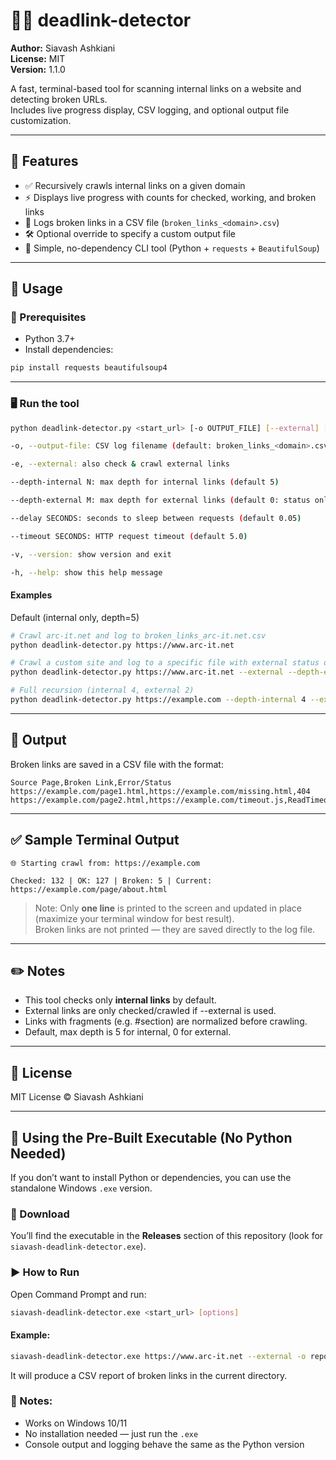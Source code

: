 # 🕵️‍♂️ deadlink-detector

**Author:** Siavash Ashkiani  
**License:** MIT  
**Version:** 1.1.0

A fast, terminal-based tool for scanning internal links on a website and detecting broken URLs.  
Includes live progress display, CSV logging, and optional output file customization.

---

## 🔧 Features

- ✅ Recursively crawls internal links on a given domain
- ⚡ Displays live progress with counts for checked, working, and broken links
- 📄 Logs broken links in a CSV file (`broken_links_<domain>.csv`)
- 🛠 Optional override to specify a custom output file
- 💬 Simple, no-dependency CLI tool (Python + `requests` + `BeautifulSoup`)

---

## 🚀 Usage

### 🧩 Prerequisites

- Python 3.7+
- Install dependencies:

```bash
pip install requests beautifulsoup4
```

---

### 🖥️ Run the tool

```bash
python deadlink-detector.py <start_url> [-o OUTPUT_FILE] [--external] [--depth-internal N] [--depth-external M] [--delay SECONDS] [--timeout SECONDS] <start_url>: the URL to begin crawling from

-o, --output-file: CSV log filename (default: broken_links_<domain>.csv)

-e, --external: also check & crawl external links

--depth-internal N: max depth for internal links (default 5)

--depth-external M: max depth for external links (default 0: status only)

--delay SECONDS: seconds to sleep between requests (default 0.05)

--timeout SECONDS: HTTP request timeout (default 5.0)

-v, --version: show version and exit

-h, --help: show this help message

```

#### Examples

Default (internal only, depth=5)

```bash
# Crawl arc-it.net and log to broken_links_arc-it.net.csv
python deadlink-detector.py https://www.arc-it.net

# Crawl a custom site and log to a specific file with external status only
python deadlink-detector.py https://www.arc-it.net --external --depth-external 0 --delay 0.1 --timeout 5 -o custom_report.csv

# Full recursion (internal 4, external 2)
python deadlink-detector.py https://example.com --depth-internal 4 --external --depth-external 2
```

---

## 📂 Output

Broken links are saved in a CSV file with the format:

```csv
Source Page,Broken Link,Error/Status
https://example.com/page1.html,https://example.com/missing.html,404
https://example.com/page2.html,https://example.com/timeout.js,ReadTimeout
```

---

## ✅ Sample Terminal Output

```
🌐 Starting crawl from: https://example.com

Checked: 132 | OK: 127 | Broken: 5 | Current: https://example.com/page/about.html
```

> Note: Only **one line** is printed to the screen and updated in place (maximize your terminal window for best result).  
> Broken links are not printed — they are saved directly to the log file.

---

## ✏️ Notes

- This tool checks only **internal links** by default.
- External links are only checked/crawled if --external is used.
- Links with fragments (e.g. #section) are normalized before crawling.
- Default, max depth is 5 for internal, 0 for external.

---

## 📜 License

MIT License © Siavash Ashkiani


---

## 🧱 Using the Pre-Built Executable (No Python Needed)

If you don’t want to install Python or dependencies, you can use the standalone Windows `.exe` version.

### 🔽 Download

You’ll find the executable in the **Releases** section of this repository (look for `siavash-deadlink-detector.exe`).

### ▶️ How to Run

Open Command Prompt and run:

```bash
siavash-deadlink-detector.exe <start_url> [options]
```

#### Example:

```bash
siavash-deadlink-detector.exe https://www.arc-it.net --external -o report.csv
```

It will produce a CSV report of broken links in the current directory.

### 🧩 Notes:

- Works on Windows 10/11
- No installation needed — just run the `.exe`
- Console output and logging behave the same as the Python version
